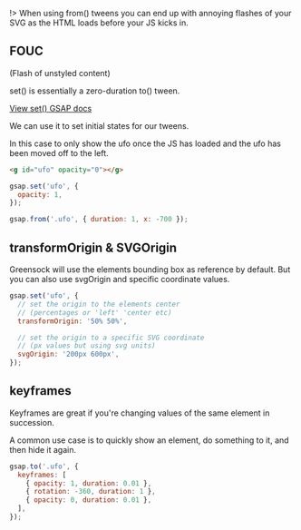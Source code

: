 !> When using from() tweens you can end up with annoying flashes of your SVG as the HTML loads before your JS kicks in.

## FOUC

(Flash of unstyled content)

set() is essentially a zero-duration to() tween.

[View set() GSAP docs](<https://greensock.com/docs/v3/GSAP/gsap.set()>)

We can use it to set initial states for our tweens.

In this case to only show the ufo once the JS has loaded and the ufo has been moved off to the left.

```html
<g id="ufo" opacity="0"></g>
```

```js
gsap.set('ufo', {
  opacity: 1,
});

gsap.from('.ufo', { duration: 1, x: -700 });
```

## transformOrigin & SVGOrigin

Greensock will use the elements bounding box as reference by default. But you can also use svgOrigin and specific coordinate values.

```js
gsap.set('ufo', {
  // set the origin to the elements center
  // (percentages or 'left' 'center etc)
  transformOrigin: '50% 50%',

  // set the origin to a specific SVG coordinate
  // (px values but using svg units)
  svgOrigin: '200px 600px',
});
```

## keyframes

Keyframes are great if you're changing values of the same element in succession.

A common use case is to quickly show an element, do something to it, and then hide it again.

```js
gsap.to('.ufo', {
  keyframes: [
    { opacity: 1, duration: 0.01 },
    { rotation: -360, duration: 1 },
    { opacity: 0, duration: 0.01 },
  ],
});
```
